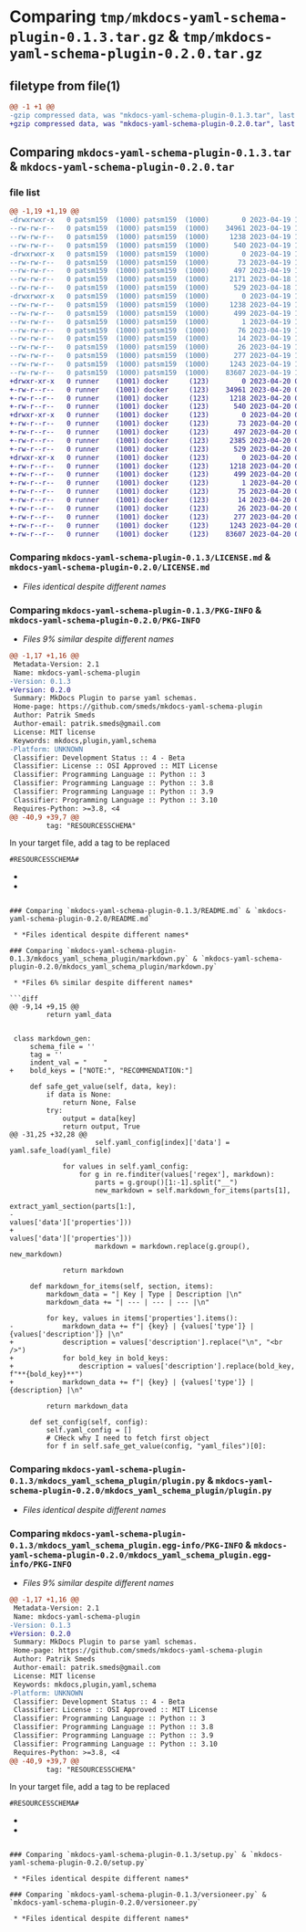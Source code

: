 # Comparing `tmp/mkdocs-yaml-schema-plugin-0.1.3.tar.gz` & `tmp/mkdocs-yaml-schema-plugin-0.2.0.tar.gz`

## filetype from file(1)

```diff
@@ -1 +1 @@
-gzip compressed data, was "mkdocs-yaml-schema-plugin-0.1.3.tar", last modified: Wed Apr 19 13:34:03 2023, max compression
+gzip compressed data, was "mkdocs-yaml-schema-plugin-0.2.0.tar", last modified: Thu Apr 20 09:48:38 2023, max compression
```

## Comparing `mkdocs-yaml-schema-plugin-0.1.3.tar` & `mkdocs-yaml-schema-plugin-0.2.0.tar`

### file list

```diff
@@ -1,19 +1,19 @@
-drwxrwxr-x   0 patsm159  (1000) patsm159  (1000)        0 2023-04-19 13:34:03.660050 mkdocs-yaml-schema-plugin-0.1.3/
--rw-rw-r--   0 patsm159  (1000) patsm159  (1000)    34961 2023-04-19 11:50:13.000000 mkdocs-yaml-schema-plugin-0.1.3/LICENSE.md
--rw-rw-r--   0 patsm159  (1000) patsm159  (1000)     1238 2023-04-19 13:34:03.660050 mkdocs-yaml-schema-plugin-0.1.3/PKG-INFO
--rw-rw-r--   0 patsm159  (1000) patsm159  (1000)      540 2023-04-19 12:50:40.000000 mkdocs-yaml-schema-plugin-0.1.3/README.md
-drwxrwxr-x   0 patsm159  (1000) patsm159  (1000)        0 2023-04-19 13:34:03.660050 mkdocs-yaml-schema-plugin-0.1.3/mkdocs_yaml_schema_plugin/
--rw-rw-r--   0 patsm159  (1000) patsm159  (1000)       73 2023-04-19 11:50:13.000000 mkdocs-yaml-schema-plugin-0.1.3/mkdocs_yaml_schema_plugin/__init__.py
--rw-rw-r--   0 patsm159  (1000) patsm159  (1000)      497 2023-04-19 13:34:03.660050 mkdocs-yaml-schema-plugin-0.1.3/mkdocs_yaml_schema_plugin/_version.py
--rw-rw-r--   0 patsm159  (1000) patsm159  (1000)     2171 2023-04-18 14:08:50.000000 mkdocs-yaml-schema-plugin-0.1.3/mkdocs_yaml_schema_plugin/markdown.py
--rw-rw-r--   0 patsm159  (1000) patsm159  (1000)      529 2023-04-18 14:08:50.000000 mkdocs-yaml-schema-plugin-0.1.3/mkdocs_yaml_schema_plugin/plugin.py
-drwxrwxr-x   0 patsm159  (1000) patsm159  (1000)        0 2023-04-19 13:34:03.660050 mkdocs-yaml-schema-plugin-0.1.3/mkdocs_yaml_schema_plugin.egg-info/
--rw-rw-r--   0 patsm159  (1000) patsm159  (1000)     1238 2023-04-19 13:34:03.000000 mkdocs-yaml-schema-plugin-0.1.3/mkdocs_yaml_schema_plugin.egg-info/PKG-INFO
--rw-rw-r--   0 patsm159  (1000) patsm159  (1000)      499 2023-04-19 13:34:03.000000 mkdocs-yaml-schema-plugin-0.1.3/mkdocs_yaml_schema_plugin.egg-info/SOURCES.txt
--rw-rw-r--   0 patsm159  (1000) patsm159  (1000)        1 2023-04-19 13:34:03.000000 mkdocs-yaml-schema-plugin-0.1.3/mkdocs_yaml_schema_plugin.egg-info/dependency_links.txt
--rw-rw-r--   0 patsm159  (1000) patsm159  (1000)       76 2023-04-19 13:34:03.000000 mkdocs-yaml-schema-plugin-0.1.3/mkdocs_yaml_schema_plugin.egg-info/entry_points.txt
--rw-rw-r--   0 patsm159  (1000) patsm159  (1000)       14 2023-04-19 13:34:03.000000 mkdocs-yaml-schema-plugin-0.1.3/mkdocs_yaml_schema_plugin.egg-info/requires.txt
--rw-rw-r--   0 patsm159  (1000) patsm159  (1000)       26 2023-04-19 13:34:03.000000 mkdocs-yaml-schema-plugin-0.1.3/mkdocs_yaml_schema_plugin.egg-info/top_level.txt
--rw-rw-r--   0 patsm159  (1000) patsm159  (1000)      277 2023-04-19 13:34:03.660050 mkdocs-yaml-schema-plugin-0.1.3/setup.cfg
--rw-rw-r--   0 patsm159  (1000) patsm159  (1000)     1243 2023-04-19 13:28:02.000000 mkdocs-yaml-schema-plugin-0.1.3/setup.py
--rw-rw-r--   0 patsm159  (1000) patsm159  (1000)    83607 2023-04-19 12:50:40.000000 mkdocs-yaml-schema-plugin-0.1.3/versioneer.py
+drwxr-xr-x   0 runner    (1001) docker     (123)        0 2023-04-20 09:48:38.574918 mkdocs-yaml-schema-plugin-0.2.0/
+-rw-r--r--   0 runner    (1001) docker     (123)    34961 2023-04-20 09:48:28.000000 mkdocs-yaml-schema-plugin-0.2.0/LICENSE.md
+-rw-r--r--   0 runner    (1001) docker     (123)     1218 2023-04-20 09:48:38.574918 mkdocs-yaml-schema-plugin-0.2.0/PKG-INFO
+-rw-r--r--   0 runner    (1001) docker     (123)      540 2023-04-20 09:48:28.000000 mkdocs-yaml-schema-plugin-0.2.0/README.md
+drwxr-xr-x   0 runner    (1001) docker     (123)        0 2023-04-20 09:48:38.574918 mkdocs-yaml-schema-plugin-0.2.0/mkdocs_yaml_schema_plugin/
+-rw-r--r--   0 runner    (1001) docker     (123)       73 2023-04-20 09:48:28.000000 mkdocs-yaml-schema-plugin-0.2.0/mkdocs_yaml_schema_plugin/__init__.py
+-rw-r--r--   0 runner    (1001) docker     (123)      497 2023-04-20 09:48:38.574918 mkdocs-yaml-schema-plugin-0.2.0/mkdocs_yaml_schema_plugin/_version.py
+-rw-r--r--   0 runner    (1001) docker     (123)     2385 2023-04-20 09:48:28.000000 mkdocs-yaml-schema-plugin-0.2.0/mkdocs_yaml_schema_plugin/markdown.py
+-rw-r--r--   0 runner    (1001) docker     (123)      529 2023-04-20 09:48:28.000000 mkdocs-yaml-schema-plugin-0.2.0/mkdocs_yaml_schema_plugin/plugin.py
+drwxr-xr-x   0 runner    (1001) docker     (123)        0 2023-04-20 09:48:38.574918 mkdocs-yaml-schema-plugin-0.2.0/mkdocs_yaml_schema_plugin.egg-info/
+-rw-r--r--   0 runner    (1001) docker     (123)     1218 2023-04-20 09:48:38.000000 mkdocs-yaml-schema-plugin-0.2.0/mkdocs_yaml_schema_plugin.egg-info/PKG-INFO
+-rw-r--r--   0 runner    (1001) docker     (123)      499 2023-04-20 09:48:38.000000 mkdocs-yaml-schema-plugin-0.2.0/mkdocs_yaml_schema_plugin.egg-info/SOURCES.txt
+-rw-r--r--   0 runner    (1001) docker     (123)        1 2023-04-20 09:48:38.000000 mkdocs-yaml-schema-plugin-0.2.0/mkdocs_yaml_schema_plugin.egg-info/dependency_links.txt
+-rw-r--r--   0 runner    (1001) docker     (123)       75 2023-04-20 09:48:38.000000 mkdocs-yaml-schema-plugin-0.2.0/mkdocs_yaml_schema_plugin.egg-info/entry_points.txt
+-rw-r--r--   0 runner    (1001) docker     (123)       14 2023-04-20 09:48:38.000000 mkdocs-yaml-schema-plugin-0.2.0/mkdocs_yaml_schema_plugin.egg-info/requires.txt
+-rw-r--r--   0 runner    (1001) docker     (123)       26 2023-04-20 09:48:38.000000 mkdocs-yaml-schema-plugin-0.2.0/mkdocs_yaml_schema_plugin.egg-info/top_level.txt
+-rw-r--r--   0 runner    (1001) docker     (123)      277 2023-04-20 09:48:38.574918 mkdocs-yaml-schema-plugin-0.2.0/setup.cfg
+-rw-r--r--   0 runner    (1001) docker     (123)     1243 2023-04-20 09:48:28.000000 mkdocs-yaml-schema-plugin-0.2.0/setup.py
+-rw-r--r--   0 runner    (1001) docker     (123)    83607 2023-04-20 09:48:28.000000 mkdocs-yaml-schema-plugin-0.2.0/versioneer.py
```

### Comparing `mkdocs-yaml-schema-plugin-0.1.3/LICENSE.md` & `mkdocs-yaml-schema-plugin-0.2.0/LICENSE.md`

 * *Files identical despite different names*

### Comparing `mkdocs-yaml-schema-plugin-0.1.3/PKG-INFO` & `mkdocs-yaml-schema-plugin-0.2.0/PKG-INFO`

 * *Files 9% similar despite different names*

```diff
@@ -1,17 +1,16 @@
 Metadata-Version: 2.1
 Name: mkdocs-yaml-schema-plugin
-Version: 0.1.3
+Version: 0.2.0
 Summary: MkDocs Plugin to parse yaml schemas.
 Home-page: https://github.com/smeds/mkdocs-yaml-schema-plugin
 Author: Patrik Smeds
 Author-email: patrik.smeds@gmail.com
 License: MIT license
 Keywords: mkdocs,plugin,yaml,schema
-Platform: UNKNOWN
 Classifier: Development Status :: 4 - Beta
 Classifier: License :: OSI Approved :: MIT License
 Classifier: Programming Language :: Python :: 3
 Classifier: Programming Language :: Python :: 3.8
 Classifier: Programming Language :: Python :: 3.9
 Classifier: Programming Language :: Python :: 3.10
 Requires-Python: >=3.8, <4
@@ -40,9 +39,7 @@
         tag: "RESOURCESSCHEMA"
 ```
 
 In your target file, add a tag to be replaced
 ```
 #RESOURCESSCHEMA#
 ```
-
-
```

### Comparing `mkdocs-yaml-schema-plugin-0.1.3/README.md` & `mkdocs-yaml-schema-plugin-0.2.0/README.md`

 * *Files identical despite different names*

### Comparing `mkdocs-yaml-schema-plugin-0.1.3/mkdocs_yaml_schema_plugin/markdown.py` & `mkdocs-yaml-schema-plugin-0.2.0/mkdocs_yaml_schema_plugin/markdown.py`

 * *Files 6% similar despite different names*

```diff
@@ -9,14 +9,15 @@
         return yaml_data
 
 
 class markdown_gen:
     schema_file = ''
     tag = ''
     indent_val = "    "
+    bold_keys = ["NOTE:", "RECOMMENDATION:"]
 
     def safe_get_value(self, data, key):
         if data is None:
             return None, False
         try:
             output = data[key]
             return output, True
@@ -31,25 +32,28 @@
                     self.yaml_config[index]['data'] = yaml.safe_load(yaml_file)
 
             for values in self.yaml_config:
                 for g in re.finditer(values['regex'], markdown):
                     parts = g.group()[1:-1].split("__")
                     new_markdown = self.markdown_for_items(parts[1],
                                                            extract_yaml_section(parts[1:],
-                                                                                values['data']['properties']))
+                                                           values['data']['properties']))
                     markdown = markdown.replace(g.group(), new_markdown)
 
             return markdown
 
     def markdown_for_items(self, section, items):
         markdown_data = "| Key | Type | Description |\n"
         markdown_data += "| --- | --- | --- |\n"
 
         for key, values in items['properties'].items():
-            markdown_data += f"| {key} | {values['type']} | {values['description']} |\n"
+            description = values['description'].replace("\n", "<br />")
+            for bold_key in bold_keys:
+                description = values['description'].replace(bold_key, f"**{bold_key}**")
+            markdown_data += f"| {key} | {values['type']} | {description} |\n"
 
         return markdown_data
 
     def set_config(self, config):
         self.yaml_config = []
         # CHeck why I need to fetch first object
         for f in self.safe_get_value(config, "yaml_files")[0]:
```

### Comparing `mkdocs-yaml-schema-plugin-0.1.3/mkdocs_yaml_schema_plugin/plugin.py` & `mkdocs-yaml-schema-plugin-0.2.0/mkdocs_yaml_schema_plugin/plugin.py`

 * *Files identical despite different names*

### Comparing `mkdocs-yaml-schema-plugin-0.1.3/mkdocs_yaml_schema_plugin.egg-info/PKG-INFO` & `mkdocs-yaml-schema-plugin-0.2.0/mkdocs_yaml_schema_plugin.egg-info/PKG-INFO`

 * *Files 9% similar despite different names*

```diff
@@ -1,17 +1,16 @@
 Metadata-Version: 2.1
 Name: mkdocs-yaml-schema-plugin
-Version: 0.1.3
+Version: 0.2.0
 Summary: MkDocs Plugin to parse yaml schemas.
 Home-page: https://github.com/smeds/mkdocs-yaml-schema-plugin
 Author: Patrik Smeds
 Author-email: patrik.smeds@gmail.com
 License: MIT license
 Keywords: mkdocs,plugin,yaml,schema
-Platform: UNKNOWN
 Classifier: Development Status :: 4 - Beta
 Classifier: License :: OSI Approved :: MIT License
 Classifier: Programming Language :: Python :: 3
 Classifier: Programming Language :: Python :: 3.8
 Classifier: Programming Language :: Python :: 3.9
 Classifier: Programming Language :: Python :: 3.10
 Requires-Python: >=3.8, <4
@@ -40,9 +39,7 @@
         tag: "RESOURCESSCHEMA"
 ```
 
 In your target file, add a tag to be replaced
 ```
 #RESOURCESSCHEMA#
 ```
-
-
```

### Comparing `mkdocs-yaml-schema-plugin-0.1.3/setup.py` & `mkdocs-yaml-schema-plugin-0.2.0/setup.py`

 * *Files identical despite different names*

### Comparing `mkdocs-yaml-schema-plugin-0.1.3/versioneer.py` & `mkdocs-yaml-schema-plugin-0.2.0/versioneer.py`

 * *Files identical despite different names*

